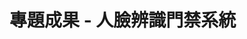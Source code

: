 <!DOCTYPE html>
<html>
  <head>
    <meta charset="utf-8">
   
  </head>
  <body>
    <h1>專題成果 - 人臉辨識門禁系統</h1>
    <embed src="helloworld.pdf" type="application/pdf" width="100%" height="100%" internalinstanceid="81 />
  </body>
</html>
